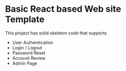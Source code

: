 # Basic React based Web site Template

This project has solid skeleton code that supports
* User Authentication
* Login / Logout
* Password Reset
* Account Review
* Admin Page


